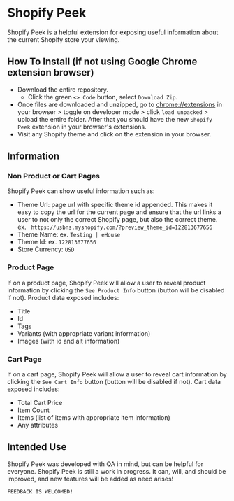 # Shopify Peek
Shopify Peek is a helpful extension for exposing useful information about the current Shopify store your viewing.

## How To Install (if not using Google Chrome extension browser)
- Download the entire repository.
    - Click the green `<> Code` button, select `Download Zip`.
- Once files are downloaded and unzipped, go to [chrome://extensions](chrome://extensions) in your browser > toggle on developer mode > click `load unpacked` > upload the entire folder. After that you should have the new `Shopify Peek` extension in your browser's extensions.
- Visit any Shopify theme and click on the extension in your browser.

## Information
### Non Product or Cart Pages
Shopify Peek can show useful information such as:
- Theme Url: page url with specific theme id appended. This makes it easy to copy the url for the current page and ensure that the url links a user to not only the correct Shopify page, but also the correct theme. ex. `
https://usbns.myshopify.com/?preview_theme_id=122813677656`
- Theme Name: ex. `Testing | eHouse`
- Theme Id: ex. `122813677656`
- Store Currency: `USD`

### Product Page
If on a product page, Shopify Peek will allow a user to reveal product information by clicking the `See Product Info` button (button will be disabled if not). Product data exposed includes:
- Title
- Id
- Tags
- Variants (with appropriate variant information)
- Images (with id and alt information)
### Cart Page
If on a cart page, Shopify Peek will allow a user to reveal cart information by clicking the `See Cart Info` button (button will be disabled if not). Cart data exposed includes:
- Total Cart Price
- Item Count
- Items (list of items with appropriate item information)
- Any attributes

## Intended Use
Shopify Peek was developed with QA in mind, but can be helpful for everyone. Shopify Peek is still a work in progress. It can, will, and should be improved, and new features will be added as need arises!

`FEEDBACK IS WELCOMED!`

